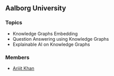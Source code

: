 ## Aalborg University

### Topics
- Knowledge Graphs Embedding
- Question Answering using Knowledge Graphs
- Explainable AI on Knowledge Graphs

### Members
- [Arijit Khan](https://homes.cs.aau.dk/~Arijit/index.html)
